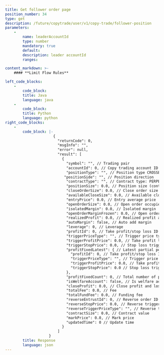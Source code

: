 ```yaml
---
title: Get follower order page
position_number: 34
type: get
description: /future/copytrade/user/v1/copy-trade/follower-position
parameters:
    -
        name: leaderAccountId
        type: number
        mandatory: true
        default:
        description: leader accountId
        ranges: 

content_markdown: >-
    #### **Limit Flow Rules**

left_code_blocks:
    -
        code_block:
        title: Java
        language: java
    -
        code_block:
        title: Python
        language: python
right_code_blocks:
    -
        code_block: |-
                      {
                        "returnCode": 0,
                        "msgInfo": "",
                        "error": null,
                        "result": [
                          {
                            "symbol": "", // Trading pair
                            "accountId": 0, // Copy trading account ID
                            "positionType": "", // Position type CROSSED (cross margin) ISOLATED (isolated margin)
                           "positionSide": "", // Position direction
                            "contractType": "", // Contract type: PERPETUAL (perpetual contract), PREDICT (prediction contract)
                            "positionSize": 0.0, // Position size (contracts)
                            "closeOrderSize": 0.0, // Close order size (contracts)
                            "availableCloseSize": 0.0, // Available close size (contracts)
                            "entryPrice": 0.0, // Entry average price
                            "openOrderSize": 0.0, // Open order occupied
                            "isolatedMargin": 0.0, // Isolated margin
                            "openOrderMarginFrozen": 0.0, // Open order margin occupied
                            "realizedProfit": 0.0, // Realized profit and loss
                            "autoMargin": false, // Auto add margin
                            "leverage": 0, // Leverage
                            "profitId": 0, // Take profit/stop loss ID
                            "triggerPriceType": "", // Trigger price type 1. Index price 2. Mark price (fair price) 3. Latest price
                            "triggerProfitPrice": 0.0, // Take profit trigger price
                            "triggerStopPrice": 0.0, // Stop loss trigger price
                            "profitFixedLatest": { // Latest partial position take profit/stop loss settings
                              "profitId": 0, // Take profit/stop loss ID
                              "triggerPriceType": "", // Trigger price type 1. Index price 2. Mark price (fair price) 3. Latest price
                              "triggerProfitPrice": 0.0, // Take profit trigger price
                              "triggerStopPrice": 0.0 // Stop loss trigger price
                            },
                            "profitFixedCount": 0, // Total number of partial position take profit/stop loss
                            "isWelfareAccount": false, // Is welfare account
                            "closeProfit": 0.0, // Close profit and loss
                            "totalFee": 0.0, // Fee
                            "totalFundFee": 0.0, // Funding fee
                            "reverseEntrustId": 0, // Reverse order ID
                            "reverseStopPrice": 0.0, // Reverse trigger price
                            "reverseTriggerPriceType": "", // Reverse trigger price type
                            "contractSize": 0.0, // Contract value
                            "markPrice": 0.0, // Mark price
                            "updatedTime": 0 // Update time
                          }
                        ]
                    }
        title: Response
        language: json
---
```

